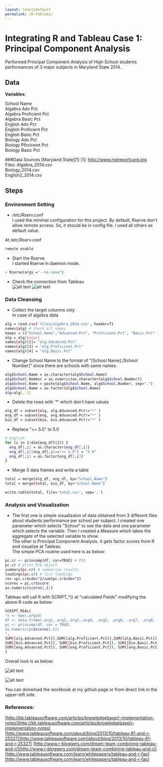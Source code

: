 ```yaml
---
layout: level1default
permalink: /R-Tableau/
---
```


# Integrating R and Tableau Case 1:  Principal Component Analysis


Performed Principal Component Analysis of High School students performances of 3 major subjects in Maryland State 2014.


## Data 
**Variables**:  

School Name  
Algebra Adv Pct  
Algebra Proficient Pct  
Algebra Basic Pct  
English Adv Pct  
English Proficient Pct  
English Basic Pct  
Biology Adv Pct  
Biology Pforiceint Pct  
Biology Basic Pct  

###Data Sources
[Maryland State][1]
[1]: http://www.mdreportcard.org  
Files:
Algebra_2014.csv  
Biology_2014.csv  
English2_2014.csv  


## Steps

### Environment Setting

* /etc/Rserv.conf  
I used the minimal configuration for this project. By default, Rserve don't allow remote access. So, it should be in
config file. I used all others as default value.  

At /etc/Rserv.conf  

```sh
remote enable
```  
* Start the Rserve  
I started Rserve in daemon mode.  

```sh
> Rserve(args ="--no-save")
```   

* Check the connection from Tableau   
![alt text](https://www.evernote.com/shard/s9/sh/1ffc93a8-b50d-4256-a98a-555d288e8744/dcf0cd48e62336cd68ed249f83b55b11/deep/0/Windows-8.1---Parallels-Desktop.png)
![alt text](https://www.evernote.com/shard/s9/sh/db3ee21b-38ac-408f-adc7-6efe68870a19/ba39fa720ffaf1aa319cf9f6ce45d592/deep/0/Windows-8.1---Parallels-Desktop.png)

### Data Cleansing   
  - Collect the target columns only   
  In case of algebra data    
  
  ```sh
  alg = read.csv('files/algebra_2014.csv', header=T)
  names(alg) # Check all names
  keeps = c("School.Name","Advanced.Pct", "Proficient.Pct", "Basic.Pct" ) # The colomuns to keep
  alg = alg[keeps]
  names(alg)[2]= "alg.Advanced.Pct"
  names(alg)[3] = "alg.Proficient.Pct"
  names(alg)[4] = "alg.Basic.Pct"
  ```  
  
  - Change School Name to the format of "[School Name].[School Number]" since there are schools with same names.
  
  ```sh
  alg$School.Name = as.character(alg$School.Name)
  alg$School.Number = as.numeric(as.character(alg$School.Number))
  alg$School.Name = paste(alg$School.Name, alg$School.Number, sep=".")
  alg$School.Name = as.factor(alg$School.Name)
  alg=alg[,-1]
  ```
  
  - Delete the rows with '*' which don't have values  
  
  ```sh
  alg_df = subset(alg, alg.Advanced.Pct!="*" )
  eng_df = subset(eng, eng.Advanced.Pct!="*" )
  bio_df = subset(bio, bio.Advanced.Pct!="*" )
  ```  
  
  - Replace "<= 5.0" to 5.0  
  
  ```sh
  # English
  for (i in 2:dim(eng_df)[2]) {
    eng_df[,i] = as.character(eng_df[,i])
    eng_df[,i][eng_df[,i]=="<= 5.0"] = "5.0"
    eng_df[,i] = as.factor(eng_df[,i])
  }
  ```  
  
  - Merge 3 data frames and write a table  
  
  ```sh
  total = merge(alg_df, eng_df, by="School.Name")  
  total = merge(total, bio_df, by="School.Name")  

  write.table(total, file='total.csv', sep=',')  
  ```   
### Analysis and Visualization
  
* The frist one is simple visualizaion of data obtained from 3 different files about students performance per school per subject.
I created one parameter which selects "School" to see the data and one parameter which selects the variable.
 Then I created a Measure which takes the aggregate of the selected variable to show.  
The other is Principal Component Analysis. It gets factor scores from R and visualize at Tableau.  
The simple PCA routine used here is as below:  

```sh
pc.cr <- princomp(df, cor=TRUE) # PCA 
pc.cr # print PCA object
summary(pc.cr) # summarize results
loadings(pc.cr) # list loadings
res =pc.cr$sdev^2/sum(pc.cr$sdev^2)
scores = pc.cr$score
as.numeric(scores[,1])
```  

Tableau will call R with SCRIPT_*() at "calculated Fields" modifying the above R code as below:  

```sh
SCRIPT_REAL(
"n <- max(.arg10)
df <- data.frame(.arg1,.arg2,.arg3,.arg4, .arg5, .arg6, .arg7, .arg8, .arg9)
pc <- princomp(df, cor = TRUE) 
as.numeric(pc$scores[,n])
", 
SUM([alg.Advanced.Pct]),SUM([alg.Proficient.Pct]),SUM([alg.Basic.Pct]),
SUM([bio.Advanced.Pct]), SUM([bio.Proficient.Pct]), SUM([bio.Basic.Pct]),
SUM([eng.Advanced.Pct]), SUM([eng.Proficient.Pct]), SUM([eng.Basic.Pct]),[Component x]
)
```  

 
 Overall look is as below:
 
![alt text](https://www.evernote.com/shard/s9/sh/0b5eaac0-1f4d-469d-bc3e-6fd54c72c397/eaf34dec981d2667bf2b34930348e27d/deep/0/Windows-8.1---Parallels-Desktop.png)

![alt text](https://www.evernote.com/shard/s9/sh/3c16112a-f7bd-4751-a9f1-55cc7b21b22b/ea3250e1a61e9045c5c7dcbca6992a45/deep/0/Windows-8.1---Parallels-Desktop.png)
 
  
You can donwload the workbook at my github page or from direct link in the upper-left side.

### References:
[http://kb.tableausoftware.com/articles/knowledgebase/r-implementation-notes](http://kb.tableausoftware.com/articles/knowledgebase/r-implementation-notes)
[http://www.tableausoftware.com/about/blog/2013/10/tableau-81-and-r-25327](http://www.tableausoftware.com/about/blog/2013/10/tableau-81-and-r-25327)
[http://www.r-bloggers.com/dream-team-combining-tableau-and-r/](http://www.r-bloggers.com/dream-team-combining-tableau-and-r/)
[http://www.tableausoftware.com/learn/whitepapers/tableau-and-r-faq](http://www.tableausoftware.com/learn/whitepapers/tableau-and-r-faq)

  
  

